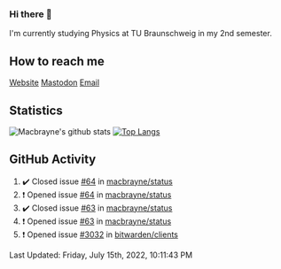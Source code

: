 ### Hi there 👋
I'm currently studying Physics at TU Braunschweig in my 2nd semester.

## How to reach me
[Website](https://macbrayne.de)
[Mastodon](https://norden.social/@florentin)
[Email](mailto:hello@macbrayne.de)

## Statistics
![Macbrayne's github stats](https://github-readme-stats.vercel.app/api?username=macbrayne&count_private=true&show_icons=true&hide_rank=true&custom_title=macbrayne's%20GitHub%20Stats)
[![Top Langs](https://github-readme-stats.vercel.app/api/top-langs/?username=macbrayne&exclude_repo=liftron&layout=compact)](https://github.com/anuraghazra/github-readme-stats)
## GitHub Activity

<!--RECENT_ACTIVITY:start-->
1. ✔️ Closed issue [#64](https://github.com/macbrayne/status/issues/64) in [macbrayne/status](https://github.com/macbrayne/status)
2. ❗️ Opened issue [#64](https://github.com/macbrayne/status/issues/64) in [macbrayne/status](https://github.com/macbrayne/status)
3. ✔️ Closed issue [#63](https://github.com/macbrayne/status/issues/63) in [macbrayne/status](https://github.com/macbrayne/status)
4. ❗️ Opened issue [#63](https://github.com/macbrayne/status/issues/63) in [macbrayne/status](https://github.com/macbrayne/status)
5. ❗️ Opened issue [#3032](https://github.com/bitwarden/clients/issues/3032) in [bitwarden/clients](https://github.com/bitwarden/clients)
<!--RECENT_ACTIVITY:end-->

<!--RECENT_ACTIVITY:last_update-->
Last Updated: Friday, July 15th, 2022, 10:11:43 PM
<!--RECENT_ACTIVITY:last_update_end-->


<!--
**macbrayne/macbrayne** is a ✨ _special_ ✨ repository because its `README.md` (this file) appears on your GitHub profile.

Here are some ideas to get you started:

- 🔭 I’m currently working on ...
- 🌱 I’m currently learning ...
- 👯 I’m looking to collaborate on ...
- 🤔 I’m looking for help with ...
- 💬 Ask me about ...
- 📫 How to reach me: ...
- 😄 Pronouns: ...
- ⚡ Fun fact: ...
-->
